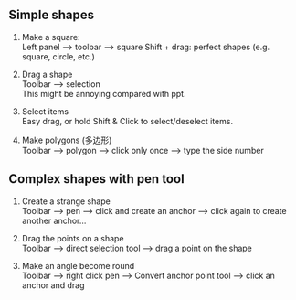 ## Simple shapes

1. Make a square:  
Left panel --> toolbar --> square
Shift + drag: perfect shapes (e.g. square, circle, etc.)

2. Drag a shape  
Toolbar --> selection  
This might be annoying compared with ppt.  

3. Select items  
Easy drag, or hold Shift & Click to select/deselect items.  

4. Make polygons (多边形)  
Toolbar --> polygon --> click only once --> type the side number  

## Complex shapes with pen tool
1. Create a strange shape  
Toolbar --> pen --> click and create an anchor --> click again to create another anchor...  

2. Drag the points on a shape  
Toolbar --> direct selection tool --> drag a point on the shape  

3. Make an angle become round  
Toolbar --> right click pen --> Convert anchor point tool --> click an anchor and drag  
